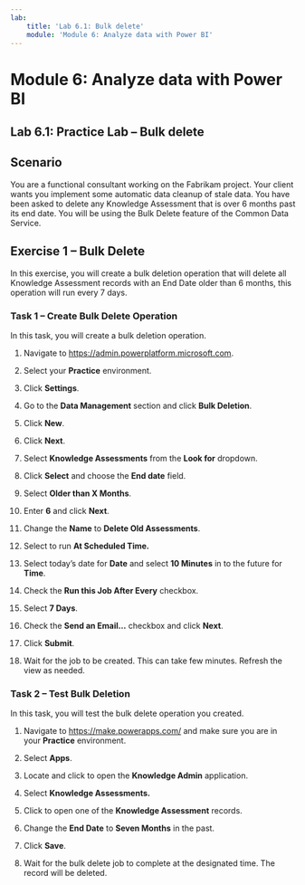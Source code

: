 ```yaml
---
lab:
    title: 'Lab 6.1: Bulk delete'
    module: 'Module 6: Analyze data with Power BI'
---
```


Module 6: Analyze data with Power BI
=======================

## Lab 6.1: Practice Lab – Bulk delete

Scenario
--------

You are a functional consultant working on the Fabrikam project. Your client
wants you implement some automatic data cleanup of stale data. You have been
asked to delete any Knowledge Assessment that is over 6 months past its end
date. You will be using the Bulk Delete feature of the Common Data Service.

Exercise 1 – Bulk Delete
------------------------

In this exercise, you will create a bulk deletion operation that will delete all
Knowledge Assessment records with an End Date older than 6 months, this
operation will run every 7 days.

### Task 1 – Create Bulk Delete Operation

In this task, you will create a bulk deletion operation.

1.  Navigate to <https://admin.powerplatform.microsoft.com>.

2.  Select your **Practice** environment.

3.  Click **Settings**.

4.  Go to the **Data Management** section and click **Bulk Deletion**.

5.  Click **New**.

6.  Click **Next**.

7.  Select **Knowledge Assessments** from the **Look for** dropdown.

8.  Click **Select** and choose the **End date** field.

9.  Select **Older than X Months**.

10. Enter **6** and click **Next**.

11. Change the **Name** to **Delete Old Assessments**.

12. Select to run **At Scheduled Time.**

13. Select today’s date for **Date** and select **10 Minutes** in to the future
    for **Time**.

14. Check the **Run this Job After Every** checkbox.

15. Select **7 Days**.

16. Check the **Send an Email…** checkbox and click **Next**.

17. Click **Submit**.

18. Wait for the job to be created. This can take few minutes. Refresh the view as needed.

### Task 2 – Test Bulk Deletion

In this task, you will test the bulk delete operation you created.

1.  Navigate to <https://make.powerapps.com/> and make sure you are in your **Practice** environment.

2.  Select **Apps**.

3.  Locate and click to open the **Knowledge Admin** application.

4.  Select **Knowledge Assessments.**

5.  Click to open one of the **Knowledge Assessment** records.

6.  Change the **End Date** to **Seven Months** in the past.

7.  Click **Save**.

8. Wait for the bulk delete job to complete at the designated time. The record will be deleted.
